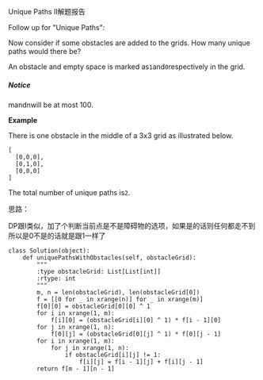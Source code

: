 Unique Paths II解题报告

Follow up for "Unique Paths":

Now consider if some obstacles are added to the grids. How many unique paths would there be?

An obstacle and empty space is marked as`1`and`0`respectively in the grid.

##### Notice

mandnwill be at most 100.

**Example**

There is one obstacle in the middle of a 3x3 grid as illustrated below.

```
[
  [0,0,0],
  [0,1,0],
  [0,0,0]
]

```

The total number of unique paths is`2`.

思路：

DP跟I类似，加了个判断当前点是不是障碍物的选项，如果是的话则任何都走不到所以是0不是的话就是跟1一样了

```
class Solution(object):
    def uniquePathsWithObstacles(self, obstacleGrid):
        """
        :type obstacleGrid: List[List[int]]
        :rtype: int
        """
        m, n = len(obstacleGrid), len(obstacleGrid[0])
        f = [[0 for _ in xrange(n)] for _ in xrange(m)]
        f[0][0] = obstacleGrid[0][0] ^ 1
        for i in xrange(1, m):
            f[i][0] = (obstacleGrid[i][0] ^ 1) * f[i - 1][0]
        for j in xrange(1, n):
            f[0][j] = (obstacleGrid[0][j] ^ 1) * f[0][j - 1]
        for i in xrange(1, m):
            for j in xrange(1, n):
                if obstacleGrid[i][j] != 1:
                    f[i][j] = f[i - 1][j] + f[i][j - 1]
        return f[m - 1][n - 1]


```





